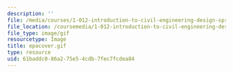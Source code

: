 ```yaml
---
description: ''
file: /media/courses/1-012-introduction-to-civil-engineering-design-spring-2002/61baddc086a275e54cdb7fec7fcdea84_epacover.gif
file_location: /coursemedia/1-012-introduction-to-civil-engineering-design-spring-2002/61baddc086a275e54cdb7fec7fcdea84_epacover.gif
file_type: image/gif
resourcetype: Image
title: epacover.gif
type: resource
uid: 61baddc0-86a2-75e5-4cdb-7fec7fcdea84
---
```


